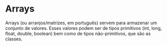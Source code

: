 # Arrays
Arrays (ou arranjos/matrizes, em português) servem para armazenar um conjunto de valores. Esses valores podem ser de tipos primitivos (int, long, float, double, boolean) bem como de tipos não-primitivos, que são as classes.
